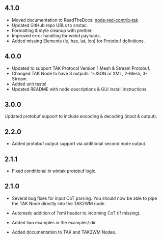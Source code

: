 ## 4.1.0

- Moved documentation to ReadTheDocs: [node-red-contrib-tak](https://node-red-contrib-tak.readthedocs.io)
- Updated GitHub repo URLs to snstac.
- Formatting & style cleanup with prettier.
- Improved error handling for weird payloads.
- Added missing Elements (le, hae, lat, lon) for Protobuf definitions.

## 4.0.0

- Updated to support TAK Protocol Version 1 Mesh & Stream Protobuf.
- Changed TAK Node to have 3 outputs: 1-JSON or XML, 2-Mesh, 3-Stream.
- Added unit tests!
- Updated README with node descriptions & GUI install instructions.

## 3.0.0

Updated protobuf support to include encoding & decoding (input & output).

## 2.2.0

- Added protobuf output support via additional second node output.

## 2.1.1

- Fixed conditional in wintak protobuf logic.

## 2.1.0

- Several bug fixes for input CoT parsing. You should now be able to pipe the TAK
  Node directly into the TAK2WM node.

- Automatic addition of ?xml header to incoming CoT (if missing).

- Added two examples in the examples/ dir.

- Added documentation to TAK and TAK2WM Nodes.
